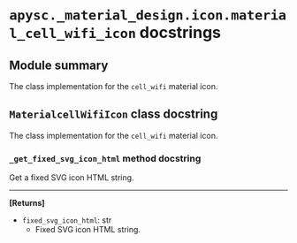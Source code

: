 # `apysc._material_design.icon.material_cell_wifi_icon` docstrings

## Module summary

The class implementation for the `cell_wifi` material icon.

## `MaterialcellWifiIcon` class docstring

The class implementation for the `cell_wifi` material icon.

### `_get_fixed_svg_icon_html` method docstring

Get a fixed SVG icon HTML string.<hr>

**[Returns]**

- `fixed_svg_icon_html`: str
  - Fixed SVG icon HTML string.